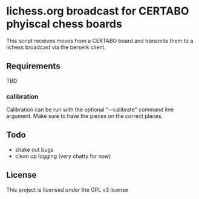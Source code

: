 # lichess.org broadcast for CERTABO phyiscal chess boards

This script receives moves from a CERTABO board and transmits them to a lichess broadcast via the berserk client.

## Requirements

TBD
### calibration

Calibration can be run with the optional "--calibrate" command line argument. Make sure to have the pieces on the correct places.

## Todo

* shake out bugs
* clean up logging (very chatty for now)

## License

This project is licensed under the GPL v3 license


